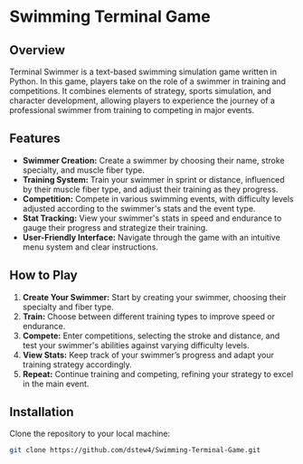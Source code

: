 # Swimming Terminal Game

## Overview

Terminal Swimmer is a text-based swimming simulation game written in Python. In this game, players take on the role of a swimmer in training and competitions. It combines elements of strategy, sports simulation, and character development, allowing players to experience the journey of a professional swimmer from training to competing in major events.

## Features

- **Swimmer Creation:** Create a swimmer by choosing their name, stroke specialty, and muscle fiber type.
- **Training System:** Train your swimmer in sprint or distance, influenced by their muscle fiber type, and adjust their training as they progress.
- **Competition:** Compete in various swimming events, with difficulty levels adjusted according to the swimmer's stats and the event type.
- **Stat Tracking:** View your swimmer's stats in speed and endurance to gauge their progress and strategize their training.
- **User-Friendly Interface:** Navigate through the game with an intuitive menu system and clear instructions.

## How to Play

1. **Create Your Swimmer:** Start by creating your swimmer, choosing their specialty and fiber type.
2. **Train:** Choose between different training types to improve speed or endurance.
3. **Compete:** Enter competitions, selecting the stroke and distance, and test your swimmer's abilities against varying difficulty levels.
4. **View Stats:** Keep track of your swimmer’s progress and adapt your training strategy accordingly.
5. **Repeat:** Continue training and competing, refining your strategy to excel in the main event.

## Installation

Clone the repository to your local machine:

```bash
git clone https://github.com/dstew4/Swimming-Terminal-Game.git
